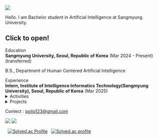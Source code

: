 <img src="https://capsule-render.vercel.app/api?type=Waving&color=auto&height=300&section=header&text=Jeahyun%20Park&fontSize=90&animation=fadeIn" />

Hello. I am Bachelor student in Artificial Intelligence at Sangmyung University.

<h2><b>Click to open!</b></h1>


<summary>
  Education
</summary>
  <b>Sangmyung University, Seoul, Republic of Korea</b> (Mar 2024 - Present)(transferred)
  
  B.S., Department of Human Centered Artificial Intelligence


<summary>
  Experience
</summary>
  <b>Intern, Institute of Intelligence Informatics Technology(Sangmyung University), Seoul, Republic of Korea</b> (Mar 2025)
<details>
<summary>
  Activities
</summary>
  Nothing here yet ;)
  
  <i><blockquote>Oh, wonder! How many goodly creatures are there here! How beauteous mankind is! O brave new world, that has such people in 't!</blockquete></i>
  <footer>—Aldous Huxley, <cite>Brave New World</cite></footer>
</details>

<details>
<summary>
  Projects
</summary>
  Nothing here yet ;)
  
  <i><blockquote>Boys, be ambitious !</blockquete></i>
  <footer>—William Smith Clark</footer>

</details>

Contect : poilq123@gmail.com

![](https://github.com/secret-sky/github-stats-transparent/blob/output/generated/overview.svg)
![](https://github.com/secret-sky/github-stats-transparent/blob/output/generated/languages.svg)

&nbsp; [![Solved.ac Profile](http://mazassumnida.wtf/api/v2/generate_badge?boj=soft0116)](https://solved.ac/soft0116/)
&nbsp; [![Solved.ac profile](http://mazandi.herokuapp.com/api?handle=soft0116&theme=white)](https://solved.ac/soft0116/)
